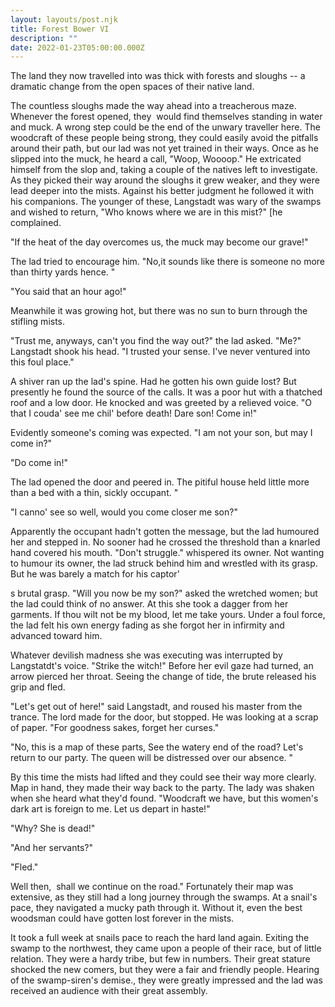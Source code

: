 ```yaml
---
layout: layouts/post.njk
title: Forest Bower VI
description: ""
date: 2022-01-23T05:00:00.000Z
---
```

The land they now travelled into was thick with forests and sloughs -- a dramatic change from the open spaces of their native land.

The countless sloughs made the way ahead into a treacherous maze. Whenever the forest opened, they  would find themselves standing in water and muck. A wrong step could be the end of the unwary traveller here. The woodcraft of these people being strong, they could easily avoid the pitfalls around their path, but our lad was not yet trained in their ways. Once as he slipped into the muck, he heard a call, "Woop, Woooop." He extricated himself from the slop and, taking a couple of the natives left to investigate. As they picked their way around the sloughs it grew weaker, and they were lead deeper into the mists. Against his better judgment he followed it with his companions. The younger of these, Langstadt was wary of the swamps and wished to return, "Who knows where we are in this mist?" [he complained.

 "If the heat of the day overcomes us, the muck may become our grave!" 

The lad tried to encourage him. "No,it sounds like there is someone no more than thirty yards hence. "

"You said that an hour ago!"

Meanwhile it was growing hot, but there was no sun to burn through the stifling mists. 

"Trust me, anyways, can't you find the way out?" the lad asked. "Me?" Langstadt shook his head. "I trusted your sense. I've never ventured into this foul place."

A shiver ran up the lad's spine. Had he gotten his own guide lost? But presently he found the source of the calls. It was a poor hut with a thatched roof and a low door. He knocked and was greeted by a relieved voice. "O that I couda' see me chil' before death! Dare son! Come in!"

Evidently someone's coming was expected. "I am not your son, but may I come in?"

"Do come in!" 

The lad opened the door and peered in. The pitiful house held little more than a bed with a thin, sickly occupant. "

"I canno' see so well, would you come closer me son?"

Apparently the occupant hadn't gotten the message, but the lad humoured her and stepped in. No sooner had he crossed the threshold than a knarled hand covered his mouth. "Don't struggle." whispered its owner. Not wanting to humour its owner, the lad struck behind him and wrestled with its grasp. But he was barely a match for his captor'

s brutal grasp. "Will you now be my son?" asked the wretched women; but the lad could think of no answer. At this she took a dagger from her garments. If thou wilt not be my blood, let me take yours. Under a foul force, the lad felt his own energy fading as she forgot her in infirmity and advanced toward him. 

Whatever devilish madness she was executing was interrupted by Langstatdt's voice. "Strike the witch!" Before her evil gaze had turned, an arrow pierced her throat. Seeing the change of tide, the brute released his grip and fled.

"Let's get out of here!" said Langstadt, and roused his master from the trance. The lord made for the door, but stopped. He was looking at a scrap of paper. "For goodness sakes, forget her curses."

"No, this is a map of these parts, See the watery end of the road? Let's return to our party. The queen will be distressed over our absence. "

By this time the mists had lifted and they could see their way more clearly. Map in hand, they made their way back to the party. The lady was shaken when she heard what they'd found. "Woodcraft we have, but this women's dark art is foreign to me. Let us depart in haste!"

"Why? She is dead!"

"And her servants?"

"Fled."

Well then,  shall we continue on the road." Fortunately their map was extensive, as they still had a long journey through the swamps. At a snail's pace, they navigated a mucky path through it. Without it, even the best woodsman could have gotten lost forever in the mists.

It took a full week at snails pace to reach the hard land again. Exiting the swamp to the northwest, they came upon a people of their race, but of little relation. They were a hardy tribe, but few in numbers. Their great stature shocked the new comers, but they were a fair and friendly people. Hearing of the swamp-siren's demise., they were greatly impressed and the lad was received an audience with their great assembly.